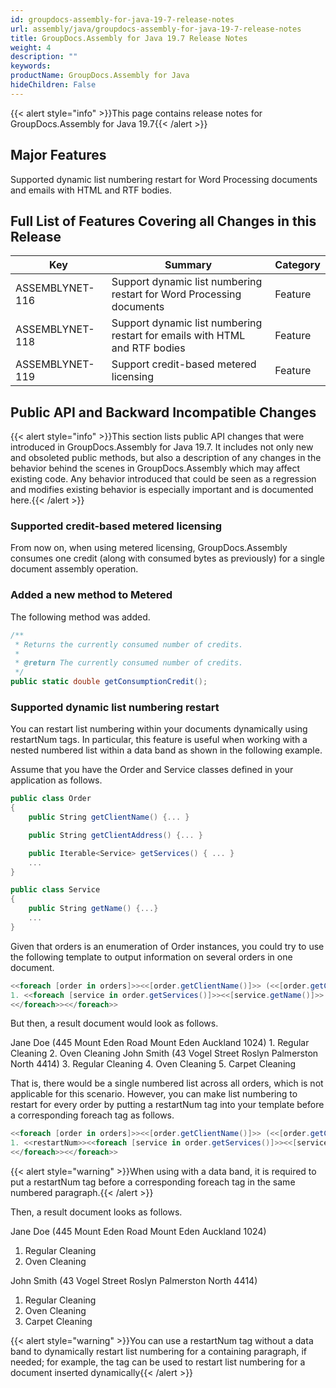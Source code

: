 ```yaml
---
id: groupdocs-assembly-for-java-19-7-release-notes
url: assembly/java/groupdocs-assembly-for-java-19-7-release-notes
title: GroupDocs.Assembly for Java 19.7 Release Notes
weight: 4
description: ""
keywords: 
productName: GroupDocs.Assembly for Java
hideChildren: False
---
```

{{< alert style="info" >}}This page contains release notes for GroupDocs.Assembly for Java 19.7{{< /alert >}}

## Major Features

Supported dynamic list numbering restart for Word Processing documents and emails with HTML and RTF bodies.

## Full List of Features Covering all Changes in this Release

| Key | Summary | Category |
| --- | --- | --- |
| ASSEMBLYNET-116  | Support dynamic list numbering restart for Word Processing documents  | Feature  |
| ASSEMBLYNET-118  | Support dynamic list numbering restart for emails with HTML and RTF bodies  | Feature  |
| ASSEMBLYNET-119  | Support credit-based metered licensing  | Feature  |

## Public API and Backward Incompatible Changes 

{{< alert style="info" >}}This section lists public API changes that were introduced in GroupDocs.Assembly for Java 19.7. It includes not only new and obsoleted public methods, but also a description of any changes in the behavior behind the scenes in GroupDocs.Assembly which may affect existing code. Any behavior introduced that could be seen as a regression and modifies existing behavior is especially important and is documented here.{{< /alert >}}

### Supported credit-based metered licensing

From now on, when using metered licensing, GroupDocs.Assembly consumes one credit (along with consumed bytes as previously) for a single document assembly operation.

### Added a new method to Metered

The following method was added.

```csharp
/**
 * Returns the currently consumed number of credits.
 *
 * @return The currently consumed number of credits.
 */
public static double getConsumptionCredit();
```

### Supported dynamic list numbering restart 

You can restart list numbering within your documents dynamically using restartNum tags. In particular, this feature is useful when working with a nested numbered list within a data band as shown in the following example.

Assume that you have the Order and Service classes defined in your application as follows.

```csharp
public class Order
{
    public String getClientName() {... }

    public String getClientAddress() {... }

    public Iterable<Service> getServices() { ... }
    ...
}

public class Service
{
    public String getName() {...}
    ...
}

```

Given that orders is an enumeration of Order instances, you could try to use the following template to output information on several orders in one document.

```csharp
<<foreach [order in orders]>><<[order.getClientName()]>> (<<[order.getClientAddress()]>>)
1. <<foreach [service in order.getServices()]>><<[service.getName()]>>
<</foreach>><</foreach>>
```

But then, a result document would look as follows.

Jane Doe (445 Mount Eden Road Mount Eden Auckland 1024)
     1. Regular Cleaning
     2. Oven Cleaning
John Smith (43 Vogel Street Roslyn Palmerston North 4414)
     3. Regular Cleaning
     4. Oven Cleaning
     5. Carpet Cleaning

That is, there would be a single numbered list across all orders, which is not applicable for this scenario. However, you can make list numbering to restart for every order by putting a restartNum tag into your template before a corresponding foreach tag as follows.

```csharp
<<foreach [order in orders]>><<[order.getClientName()]>> (<<[order.getClientAddress()]>>)
1. <<restartNum>><<foreach [service in order.getServices()]>><<[service.getName()]>>
<</foreach>><</foreach>>

```

{{< alert style="warning" >}}When using with a data band, it is required to put a restartNum tag before a corresponding foreach tag in the same numbered paragraph.{{< /alert >}}

Then, a result document looks as follows.

Jane Doe (445 Mount Eden Road Mount Eden Auckland 1024)

1.  Regular Cleaning
2.  Oven Cleaning

John Smith (43 Vogel Street Roslyn Palmerston North 4414)

1.  Regular Cleaning
2.  Oven Cleaning
3.  Carpet Cleaning
    

{{< alert style="warning" >}}You can use a restartNum tag without a data band to dynamically restart list numbering for a containing paragraph, if needed; for example, the tag can be used to restart list numbering for a document inserted dynamically{{< /alert >}}
